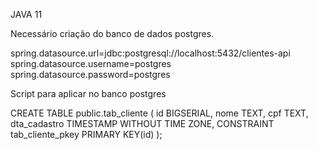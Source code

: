 JAVA 11

Necessário criação do banco de dados postgres.

spring.datasource.url=jdbc:postgresql://localhost:5432/clientes-api
spring.datasource.username=postgres
spring.datasource.password=postgres

Script para aplicar no banco postgres 

CREATE TABLE public.tab_cliente (
id BIGSERIAL,
nome TEXT,
cpf TEXT,
dta_cadastro TIMESTAMP WITHOUT TIME ZONE,
CONSTRAINT tab_cliente_pkey PRIMARY KEY(id)
);